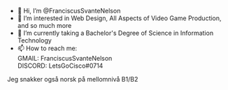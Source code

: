 - 👋 Hi, I’m @FranciscusSvanteNelson
- 👀 I’m interested in Web Design, All Aspects of Video Game Production, and so much more
- 🌱 I’m currently taking a Bachelor's Degree of Science in Information Technology
- 📫 How to reach me: <br>
GMAIL: FranciscusSvanteNelson <br>
DISCORD: LetsGoCisco#0714

Jeg snakker også norsk på mellomnivå B1/B2


<!---
FranciscusSvanteNelson/FranciscusSvanteNelson is a ✨ special ✨ repository because its `README.md` (this file) appears on your GitHub profile.
You can click the Preview link to take a look at your changes.
--->

